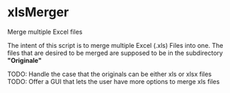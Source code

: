 # xlsMerger
Merge multiple Excel files

The intent of this script is to merge multiple Excel (.xls) Files into one.
The files that are desired to be merged are supposed to be in the subdirectory <b>"Originale"</b>

TODO: Handle the case that the originals can be either xls or xlsx files <BR/>
TODO: Offer a GUI that lets the user have more options to merge xls files

